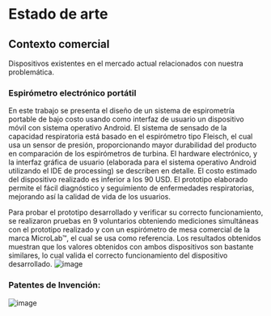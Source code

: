 # Estado de arte
## Contexto comercial
Dispositivos existentes en el mercado actual relacionados con nuestra problemática.
### Espirómetro electrónico portátil
En  este  trabajo  se  presenta  el  diseño  de  un sistema  de  espirometría  portable  de  bajo  costo  usando  como interfaz de usuario un dispositivo móvil con sistema operativo Android. El sistema de sensado de la capacidad respiratoria está basado en el espirómetro tipo Fleisch, el cual usa un sensor de presión,  proporcionando  mayor durabilidad  del  producto  en comparación  de  los  espirómetros  de  turbina.  El  hardware electrónico,  y la  interfaz  gráfica de  usuario (elaborada  para el sistema operativo Android utilizando el IDE de processing) se describen en detalle. El costo   estimado del dispositivo realizado  es  inferior  a  los  90 USD. El  prototipo elaborado permite  el  fácil  diagnóstico  y  seguimiento  de  enfermedades respiratorias, mejorando así la calidad de vida de los usuarios. 

Para  probar  el  prototipo  desarrollado  y  verificar  su  correcto funcionamiento,   se   realizaron   pruebas   en   9   voluntarios obteniendo mediciones simultáneas con el prototipo realizado y con un espirómetro de mesa comercial de la marca MicroLab™, el  cual  se  usa  como  referencia. Los resultados obtenidos muestran que los valores obtenidos con ambos dispositivos son bastante similares, lo cual valida el correcto funcionamiento del dispositivo desarrollado. 
![image](https://github.com/)
### Patentes de Invención:
![image](https://github.com/user-attachments/assets/4037d0bf-5cd3-4a9e-8f50-8cf3255b2fca)

